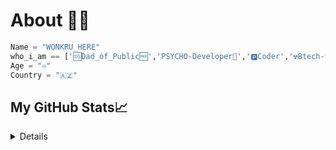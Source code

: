 # About 👨‍💻
```python
Name = "WONKRU_HERE"
who_i_am == ['🆒️Dad_of_Public🆓️','PSYCHO-Developer💯','🅿️Coder','☢️Btech-Student','🚫Noobie']
Age = "♾️"
Country = "🇦🇿"
```
## My GitHub Stats📈

<details>
<img src="https://camo.githubusercontent.com/992babdffd8c74a1502de375fbdf7e4d54773242/68747470733a2f2f6d656469612e67697068792e636f6d2f6d656469612f53576f536b4e36447854737a71494b4571762f67697068792e676966" width="495px">

<br>
<p align="center"><a href="https://github.com/a-dark-prince"><img src="https://github-readme-stats.vercel.app/api?username=wonkru-bot&show_icons=true&theme=radical"></a></p>


<p align="center"><a href="https://github.com/a-dark-prince"><img src="https://github-readme-stats.vercel.app/api/top-langs/?username=wonkru-bot&theme=radical&layout=compact"></a></p> 

<details>
  
## Currently Playing**
[![Spotify](https://novatorem.vercel.app/api/spotify)](https://www.last.fm/user/AmaanAhmed)
